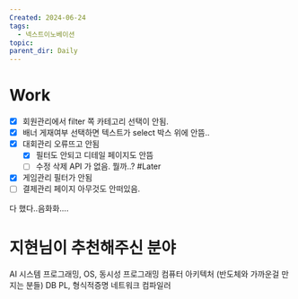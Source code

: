 ```yaml
---
Created: 2024-06-24
tags:
  - 넥스트이노베이션
topic: 
parent_dir: Daily
---
```

# Work
- [x] 회원관리에서 filter 쪽 카테고리 선택이 안됨.    
- [x] 배너 게재여부 선택하면 텍스트가 select 박스 위에 안뜸..  
- [x] 대회관리 오류뜨고 안됨  
	- [x] 필터도 안되고 디테일 페이지도 안뜸
	- [ ] 수정 삭제 API 가 없음. 뭘까..? #Later
- [x] 게임관리 필터가 안됨
- [ ] 결제관리 페이지 아무것도 안떠있음.

다 했다..음화화....


# 지현님이 추천해주신 분야
AI
시스템 프로그래밍, OS, 동시성 프로그래밍
컴퓨터 아키텍처 (반도체와 가까운걸 만지는 분들)
DB
PL, 형식적증명
네트워크
컴파일러